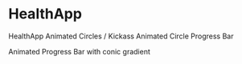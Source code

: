 # HealthApp
HealthApp Animated Circles / Kickass Animated Circle Progress Bar

Animated Progress Bar with conic gradient 
